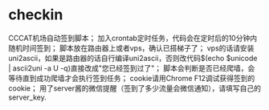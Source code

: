 # checkin
CCCAT机场自动签到脚本；
加入crontab定时任务，代码会在定时后的10分钟内随机时间签到；
脚本放在路由器上或者vps，确认已搭梯子了；
vps的话请安装uni2ascii，如果是路由器的话自行编译uni2ascii，否则改代码$(echo $unicode | ascii2uni -a U -q)直接改成"您已经签到过了"；
脚本会判断是否已经爬墙，会等待直到成功爬墙才会执行签到任务；
cookie请用Chrome F12调试获得签到的cookie；
用了server酱的微信提醒（签到了多少流量会微信通知），请填写自己的server_key.
